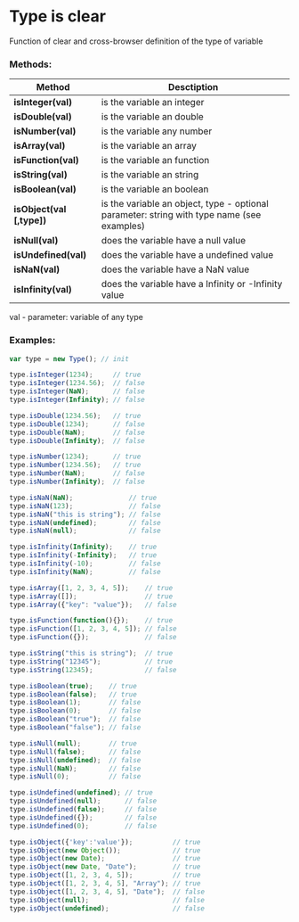 # Type is clear
Function of clear and cross-browser definition of the type of variable

### Methods:
| Method | Desctiption |
| ------ | ------ |
| **isInteger(val)** | is the variable an integer |
| **isDouble(val)** | is the variable an double |
| **isNumber(val)** | is the variable any number |
| **isArray(val)** | is the variable an array |
| **isFunction(val)** | is the variable an function |
| **isString(val)** | is the variable an string |
| **isBoolean(val)** | is the variable an boolean |
| **isObject(val [,type])** | is the variable an object, type - optional parameter: string with type name (see examples) |
| **isNull(val)** |		 does the variable have a null value |
| **isUndefined(val)** | does the variable have a undefined value |
| **isNaN(val)** | 		 does the variable have a NaN value |
| **isInfinity(val)** |	 does the variable have a Infinity or -Infinity value |

val - parameter: variable of any type

### Examples:
```javascript
var type = new Type(); // init

type.isInteger(1234);	  // true
type.isInteger(1234.56);  // false
type.isInteger(NaN);	  // false
type.isInteger(Infinity); // false

type.isDouble(1234.56);   // true
type.isDouble(1234);      // false
type.isDouble(NaN);       // false
type.isDouble(Infinity);  // false

type.isNumber(1234);      // true
type.isNumber(1234.56);   // true
type.isNumber(NaN);       // false
type.isNumber(Infinity);  // false

type.isNaN(NaN);              // true
type.isNaN(123);              // false
type.isNaN("this is string"); // false
type.isNaN(undefined);        // false
type.isNaN(null);             // false

type.isInfinity(Infinity);    // true
type.isInfinity(-Infinity);   // true
type.isInfinity(-10);         // false
type.isInfinity(NaN);         // false

type.isArray([1, 2, 3, 4, 5]);    // true
type.isArray([]);                 // true
type.isArray({"key": "value"});   // false

type.isFunction(function(){});    // true
type.isFunction([1, 2, 3, 4, 5]); // false
type.isFunction({});              // false

type.isString("this is string");  // true
type.isString("12345");           // true
type.isString(12345);             // false

type.isBoolean(true);    // true
type.isBoolean(false);   // true
type.isBoolean(1);       // false
type.isBoolean(0);       // false
type.isBoolean("true");  // false
type.isBoolean("false"); // false

type.isNull(null);       // true
type.isNull(false);      // false
type.isNull(undefined);  // false
type.isNull(NaN);        // false
type.isNull(0);          // false

type.isUndefined(undefined); // true
type.isUndefined(null);      // false
type.isUndefined(false);     // false
type.isUndefined({});        // false
type.isUndefined(0);         // false

type.isObject({'key':'value'});          // true
type.isObject(new Object());             // true
type.isObject(new Date);                 // true
type.isObject(new Date, "Date");         // true
type.isObject([1, 2, 3, 4, 5]);          // true
type.isObject([1, 2, 3, 4, 5], "Array"); // true
type.isObject([1, 2, 3, 4, 5], "Date");  // false
type.isObject(null);                     // false
type.isObject(undefined);                // false
```